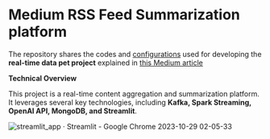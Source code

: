 # Medium RSS Feed Summarization platform

The repository shares the codes and [configurations](./configurations/) used for developing the **real-time data pet project** explained in [this Medium article](https://medium.com/@kategera6/pet-project-idea-a-real-time-content-summarization-platform-1e2773b716c4)

**Technical Overview**

This project is a real-time content aggregation and summarization platform.  
It leverages several key technologies, including **Kafka, Spark Streaming, OpenAI API, MongoDB, and Streamlit**.

![streamlit_app · Streamlit - Google Chrome 2023-10-29 02-05-33](https://github.com/KHerashchenko/MediumRSSFeed/assets/43710814/9ca32309-fdb2-454f-b402-92c0cc63c86e)
